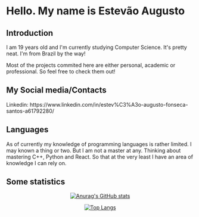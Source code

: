 # Hello. My name is Estevão Augusto

## Introduction
  <p> I am 19 years old and I'm currently studying Computer Science. It's pretty neat. I'm from Brazil by the way! </p>
  <p>Most of the projects commited here are either personal, academic or professional. So feel free to check them out!</p>
  
## My Social media/Contacts
  <p>Linkedin: https://www.linkedin.com/in/estev%C3%A3o-augusto-fonseca-santos-a61792280/ </p>
  
## Languages
<p>
  As of currently my knowledge of programming languages is rather limited. I may known a thing or two. But I am not a master at any.
  Thinking about mastering C++, Python and React. So that at the very least I have an area of knowledge I can rely on. 
</p>

## Some statistics

<div align="center">
  
[![Anurag's GitHub stats](https://github-readme-stats.vercel.app/api?username=EstevaoAugusto&show_icons=true&theme=radical&count_private=true)](https://github.com/anuraghazra/github-readme-stats)

[![Top Langs](https://github-readme-stats.vercel.app/api/top-langs/?username=EstevaoAugusto&layout=compact&theme=radical)](https://github.com/anuraghazra/github-readme-stats)

</div>
